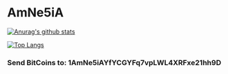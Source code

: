 # AmNe5iA

[![Anurag's github stats](https://github-readme-stats.vercel.app/api?username=AmNe5iA&show_icons=true&theme=dark)](https://github.com/anuraghazra/github-readme-stats)

[![Top Langs](https://github-readme-stats.vercel.app/api/top-langs/?username=AmNe5iA&theme=dark)](https://github.com/anuraghazra/github-readme-stats)

### Send BitCoins to: 1AmNe5iAYfYCGYFq7vpLWL4XRFxe21hh9D

<!--
**AmNe5iA/AmNe5iA** is a ✨ _special_ ✨ repository because its `README.md` (this file) appears on your GitHub profile.

Here are some ideas to get you started:

- 🔭 I’m currently working on ...
- 🌱 I’m currently learning ...
- 👯 I’m looking to collaborate on ...
- 🤔 I’m looking for help with ...
- 💬 Ask me about ...
- 📫 How to reach me: ...
- 😄 Pronouns: ...
- ⚡ Fun fact: ...
-->
